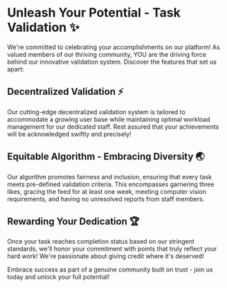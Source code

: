 # Unleash Your Potential - Task Validation ✨
We're committed to celebrating your accomplishments on our platform! As valued members of our thriving community, YOU are the driving force behind our innovative validation system. Discover the features that set us apart:

## Decentralized Validation ⚡️
Our cutting-edge decentralized validation system is tailored to accommodate a growing user base while maintaining optimal workload management for our dedicated staff. Rest assured that your achievements will be acknowledged swiftly and precisely!

## Equitable Algorithm - Embracing Diversity 🌏
Our algorithm promotes fairness and inclusion, ensuring that every task meets pre-defined validation criteria. This encompasses garnering three likes, gracing the feed for at least one week, meeting computer vision requirements, and having no unresolved reports from staff members.

## Rewarding Your Dedication 🏆
Once your task reaches completion status based on our stringent standards, we'll honor your commitment with points that truly reflect your hard work! We're passionate about giving credit where it's deserved!

Embrace success as part of a genuine community built on trust - join us today and unlock your full potential!